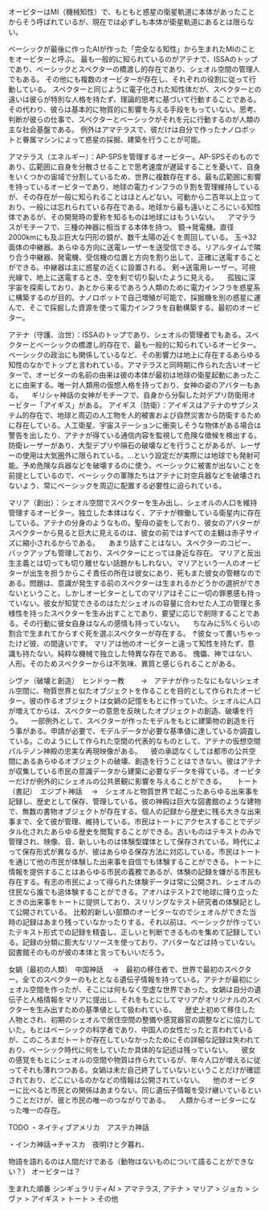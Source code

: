 オービターはMI（機械知性）で、もともと惑星の衛星軌道に本体があったことからそう呼ばれているが、現在では必ずしも本体が衛星軌道にあるとは限らない。

ベーシックが最後に作ったAIが作った「完全なる知性」から生まれたMIのことをオービターと呼ぶ。
最も一般的に知られているのがアテナで、ISSAのトップであり、ベーシックとスペクターの橋渡し的存在であり、シェオル空間の管理人でもある。
その他にも複数のオービターが存在し、それぞれの役割に従って行動している。
スペクターと同じように電子化された知性体だが、スペクターとの違いは彼らが特別な人格を持たず、理論的思考に基づいて行動することである。その代わり、彼らは基本的に物質的に影響を与える手段をもっていない。思考、判断が彼らの仕事で、スペクターとベーシックがそれを元に行動するのが人類の主な社会基盤である。
例外はアマテラスで、彼だけは自分で作ったナノロボットと眷属マシンによって惑星の採掘、建築を行うことが可能。

アマテラス（エネルギー）：AP-SPSを管理するオービター。AP-SPSそのものであり、広範囲に自身を分散させることで思考速度が遅延することを憂いて、自身をいくつかの宙域で分割しているため、世界に複数存在する。最も広範囲に影響を持っているオービターであり、地球の電力インフラの９割を管理維持しているが、その存在が一般に知られることはほとんどない。可動から二百年以上立っており、一般には忘れられている存在である。地球から最も遠いところにいる知性体であるが、その開発時の愛称を知るものは地球にはもういない。
　アマテラスがモチーフで、三種の神器に相当する本体を持つ。
    鏡→発電機。直径2000kmにも及ぶ巨大な円形の鏡が、数千太陽の近くを周回している。
    玉→32面体の中継器。あらゆる方向に送電レーザーを送受信できる。リアルタイムで隣り合う中継器、発電機、受信機の位置と方向を割り出して、正確に送電することができる。中継器は主に惑星の近くに設置される。
    剣→送電用レーザー。可視光線で、地上に送電するとき、空を剣で切り裂いたように見える。
　孤独に深宇宙を探索しており、あとから来るであろう人類のために電力インフラを惑星系に構築するのが目的。ナノロボットで自己増殖が可能で、採掘機を別の惑星に運んで、そこで採掘した資源を使って電力インフラを自動構築する。最初のオービター。

アテナ（守護、治世）：ISSAのトップであり、シェオルの管理者でもある。スペクターとベーシックの橋渡し的存在で、最も一般的に知られているオービター。ベーシックの政治にも関係しているなど、その影響力は地上に存在するあらゆる知性のなかでトップと言われている。アマテラスと同時期に作られた古いオービターで、オービターの名前の由来は彼の本体が最初は地球の衛星起動にあったことに由来する。唯一対人類用の仮想人格を持っており、女神の姿のアバターもある。
　ギリシャ神話の女神がモチーフで、自身から分裂した対デプリ防衛用オービター「アイギス」がある。
アイギス（防衛）：アイギスはアテナのサブシステム的存在で、地球と周辺の人工物を人的被害および自然災害から防衛するために存在している。人工衛星、宇宙ステーションに衝突しそうな物体がある場合は警告を出したり、アテナが得ている通信内容を監視して危険な徴候を検出する。防衛レーザーがあり、大型デプリや隕石の破壊などを行うことがあるが、レーザーの使用は大気圏外に限られている。…という設定だが実際には地球でも発射可能。予め危険な兵器などを破壊するのに使う。ベーシックに被害が出ないことを前提としているので、ベーシックの軍隊たちはアテナに対空兵器などを破壊されないよう、常にベーシックを周辺に配置する必要性に迫られている。

マリア（創出）：シェオル空間でスペクターを生み出し、シェオルの人口を維持管理するオービター。独立した本体はなく、アテナが稼働している衛星内に存在している。アテナの分身のようなもの。聖母の姿をしており、彼女のアバターがスペクターから見ると巨大に見えるのは、彼女の前ではすべての主観は赤子サイズに縮小されるからである。
　あまり話すことはない。スペクターのコピー、バックアップも管理しており、スペクターにとっては身近な存在。
マリアと反出生主義とは切っても切り離せない話題かもしれない。マリアという一人のオービターが出生を担うからこそ責任の所在は彼女にあり、死もまた彼女の管轄なのである。問題は、意識が発生する前のスペクターは生まれるかどうかの選択ができないということ。しかしオービターとしてのマリアはそこに一切の罪悪感も持っていない。彼女が知覚できるのはただシェオルの容量に合わせた人工の管理と多様性を持ったスペクターを生み出すことであり、要望に応じで削除することである。その行動に彼女自身はなんの感情も持っていない。
　ちなみに5%くらいの割合で生まれてからすぐ死を選ぶスペクターが存在する。
↑彼女って書いちゃったけど彼、の間違いです。
マリアは他のオービターと違って知性を持たず、意識も持たない。純粋な機械で独立した特異な存在である。
傀儡、神ではない、人形。そのためスペクターからは不気味、異質と感じられることがある。

シヴァ（破壊と創造）　ヒンドゥー教
　　→　アテナが作ったなにもないシェオル空間に、物質世界と似たオブジェクトを作ることを目的として作られたオービター。彼の作るオブジェクトは女媧の記憶をもとに作っていた。シェオルに人口が増えてからは、スペクターの意思を反映したオブジェクトの創造、破壊を行う。
　一部例外として、スペクターが作ったモデルをもとに建築物の創造を行う事がある。申請が必要で、モデルデータが必要な基準値に達しているか調査している。このようにして作られた空間の代表的なものとして、アテナの仮想空間パルテノン神殿の忠実な再現映像がある。
　彼の承認なくしては都市の公共空間にあるあらゆるオブジェクトの破壊、創造を行うことはできない。彼はアテナが収集している市民の意識データから建築に必要なデータを得ている。オーピターだけが例外的にシェオルの公共景観に影響を与えることができる。
　
トート（書記）　エジプト神話
　→　シェオルと物質世界で起こったあらゆる出来事を記録し、歴史として保存、管理している。彼の神殿は巨大な図書館のような建物で、無数の書物オブジェクトが存在する。個人の記録から歴史に残る大きな出来事まで、全て彼が管理、維持している。市民はトートにアクセスすることでデジタル化されたあらゆる歴史を閲覧することができる。古いものはテキストのみで管理され、映像、音、新しいものは体験型媒体として保存されている。時代によって保存形式が異なるが、彼はあらゆる保存方法に対応している。市民はトートを通じて他の市民が体験した出来事を自信でも体験することができる。トートに情報を提供することはあらゆる市民の義務であるが、体験の記録を嫌がる市民も存在する。有志の市民によって得られた体験データは常に公開され、シェオルの住民なら誰でも追体験することができる。アオハはテスト2で地球に降り立ったときの出来事をトートに提供しており、スリリングなテスト研究者の体験記として公開されている。
比較的新しい部類のオービターなのでシェオルができた当時の記録はあまり残っていなかったりする。それ以前は、ベーシックが作っていたテキスト形式での記録を精査し、正しいと判断できるものを集めて記録している。記録の分類に膨大なリソースを使っており、アバターなどは持っていない。図書館そのものが彼の本体と言ってもいいだろう。

女媧（最初の人類）　中国神話
　→　最初の移住者で、世界で最初のスペクター。全てのスペクターのもととなる遺伝子情報を持っている。アテナが最初にシェオル空間を作ったが、そこには何もなく空虚な世界であった。女媧は自分の遺伝子と人格情報をマリアに提出し、それをもとにしてマリアがオリジナルのスペクターを生み出すための基準値として扱われている。
　歴史上初めて移住した人物とされ、初期のシェオルで居住空間の整備や感覚器官の調整などに協力していた。もとはベーシックの科学者であり、中国人の女性だったと言われているが、このころまだトートが存在していなかったためにその詳細な記録は失われており、ベーシック時代に何をしていたか具体的な記述は残っていない。
　彼女の感覚をもとにシェオルの空間や物質は作られているが、年々人口が増えるに従ってそれも薄れつつある。女媧は未だ自己終了していないということだけが確認されており、どこにいるのかなどの情報は公開されていない。
　他のオービターに比べると市民との関係はあまりない。同じ遺伝子情報を受け継いているということだけが、彼と市民の唯一のつながりである。
　人類からオービターになった唯一の存在。

TODO
・ネイティブアメリカ　アステカ神話

・インカ神話→チャスカ　夜明けと夕暮れ、



物語を語れるのは人間だけである（動物はないものについて語ることができない？）
オービターは？　

生まれた順番
シンギュラリティAI > アマテラス, アテナ >  マリア > ジョカ > シヴァ > アイギス > トート > その他
